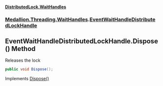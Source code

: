 #### [DistributedLock.WaitHandles](README.md 'README')
### [Medallion.Threading.WaitHandles](Medallion.Threading.WaitHandles.md 'Medallion.Threading.WaitHandles').[EventWaitHandleDistributedLockHandle](EventWaitHandleDistributedLockHandle.md 'Medallion.Threading.WaitHandles.EventWaitHandleDistributedLockHandle')

## EventWaitHandleDistributedLockHandle.Dispose() Method

Releases the lock

```csharp
public void Dispose();
```

Implements [Dispose()](https://docs.microsoft.com/en-us/dotnet/api/System.IDisposable.Dispose 'System.IDisposable.Dispose')